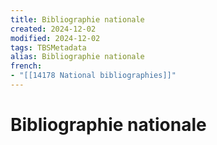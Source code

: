 ```yaml
---
title: Bibliographie nationale
created: 2024-12-02
modified: 2024-12-02
tags: TBSMetadata
alias: Bibliographie nationale
french:
- "[[14178 National bibliographies]]"
---
```

# Bibliographie nationale
